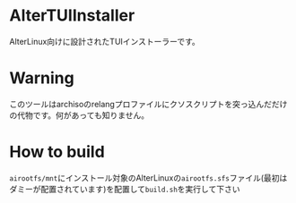 # AlterTUIInstaller
AlterLinux向けに設計されたTUIインストーラーです。
# Warning
このツールはarchisoのrelangプロファイルにクソスクリプトを突っ込んだだけの代物です。何があっても知りません。
# How to build
`airootfs/mnt`にインストール対象のAlterLinuxの`airootfs.sfs`ファイル(最初はダミーが配置されています)を配置して`build.sh`を実行して下さい
